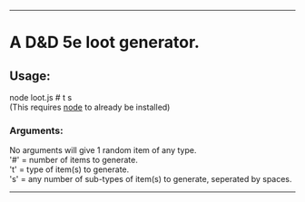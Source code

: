 
---
# A D&D 5e loot generator.

## **Usage:** 
node loot.js # t s\
(This requires [node](https://nodejs.org) to already be installed)

### **Arguments:**
No arguments will give 1 random item of any type.\
'#' = number of items to generate.\
't' = type of item(s) to generate.\
's' = any number of sub-types of item(s) to generate, seperated by spaces.

---
